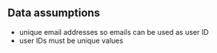 ## Data assumptions
*  unique email addresses so emails can be used as user ID
*  user IDs must be unique values